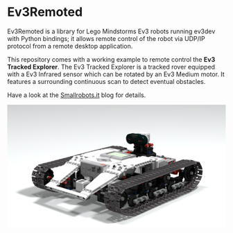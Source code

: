 # Ev3Remoted
Ev3Remoted is a library for Lego Mindstorms Ev3 robots running ev3dev with Python bindings; it allows remote control of the robot via UDP/IP protocol from a remote desktop application.

This repository comes with a working example to remote control the **Ev3 Tracked Explorer**.  The Ev3 Tracked Explorer is a tracked rover equipped with a Ev3 Infrared sensor which can be rotated by an Ev3 Medium motor. It features a surrounding continuous scan to detect eventual obstacles.

Have a look at the [Smallrobots.it](https://www.smallrobots.it/ev3-tracked-explor3r/) blog for details.

![Ev3 Tracked Explorer](pictures/Ev3Tank-v1-1.png)

